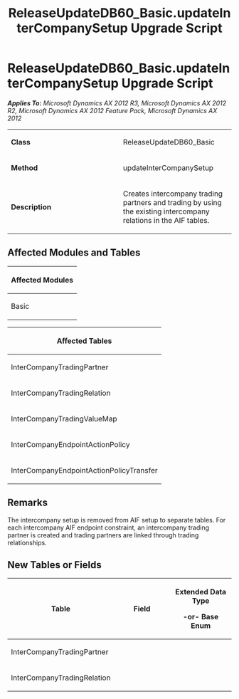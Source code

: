 ﻿---
title: ReleaseUpdateDB60_Basic.updateInterCompanySetup Upgrade Script
TOCTitle: ReleaseUpdateDB60_Basic.updateInterCompanySetup Upgrade Script
ms:assetid: d4d54e4b-8f12-3d89-2db0-87114ec8bf94
ms:mtpsurl: https://msdn.microsoft.com/en-us/library/JJ687008(v=AX.60)
ms:contentKeyID: 49711456
ms.date: 05/18/2015
mtps_version: v=AX.60
---

# ReleaseUpdateDB60\_Basic.updateInterCompanySetup Upgrade Script 


_**Applies To:** Microsoft Dynamics AX 2012 R3, Microsoft Dynamics AX 2012 R2, Microsoft Dynamics AX 2012 Feature Pack, Microsoft Dynamics AX 2012_

<table>
<colgroup>
<col style="width: 50%" />
<col style="width: 50%" />
</colgroup>
<tbody>
<tr class="odd">
<td><p><strong>Class</strong></p></td>
<td><p>ReleaseUpdateDB60_Basic</p></td>
</tr>
<tr class="even">
<td><p><strong>Method</strong></p></td>
<td><p>updateInterCompanySetup</p></td>
</tr>
<tr class="odd">
<td><p><strong>Description</strong></p></td>
<td><p>Creates intercompany trading partners and trading by using the existing intercompany relations in the AIF tables.</p></td>
</tr>
</tbody>
</table>


## Affected Modules and Tables

<table>
<colgroup>
<col style="width: 100%" />
</colgroup>
<thead>
<tr class="header">
<th><p>Affected Modules</p></th>
</tr>
</thead>
<tbody>
<tr class="odd">
<td><p>Basic</p></td>
</tr>
</tbody>
</table>


<table>
<colgroup>
<col style="width: 100%" />
</colgroup>
<thead>
<tr class="header">
<th><p>Affected Tables</p></th>
</tr>
</thead>
<tbody>
<tr class="odd">
<td><p>InterCompanyTradingPartner</p></td>
</tr>
<tr class="even">
<td><p>InterCompanyTradingRelation</p></td>
</tr>
<tr class="odd">
<td><p>InterCompanyTradingValueMap</p></td>
</tr>
<tr class="even">
<td><p>InterCompanyEndpointActionPolicy</p></td>
</tr>
<tr class="odd">
<td><p>InterCompanyEndpointActionPolicyTransfer</p></td>
</tr>
</tbody>
</table>


## Remarks

The intercompany setup is removed from AIF setup to separate tables. For each intercompany AIF endpoint constraint, an intercompany trading partner is created and trading partners are linked through trading relationships.

## New Tables or Fields

<table>
<colgroup>
<col style="width: 33%" />
<col style="width: 33%" />
<col style="width: 33%" />
</colgroup>
<thead>
<tr class="header">
<th><p>Table</p></th>
<th><p>Field</p></th>
<th><p>Extended Data Type</p>
<p>-or- Base Enum</p></th>
</tr>
</thead>
<tbody>
<tr class="odd">
<td><p>InterCompanyTradingPartner</p></td>
<td><p></p></td>
<td><p></p></td>
</tr>
<tr class="even">
<td><p>InterCompanyTradingRelation</p></td>
<td><p></p></td>
<td><p></p></td>
</tr>
</tbody>
</table>

  



